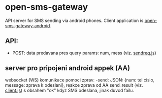 # open-sms-gateway
API server for SMS sending via android phones.
Client application is [open-sms-gateway-android](https://github.com/modularni-urad/open-sms-gateway-android).

## API:
- POST: data predavana pres query params: num, mess (viz. [sendreq.js](test/sendreq.js))

## server pro pripojeni android appek (AA)

websocket (WS) komunikace pomoci zprav:
-send: JSON: {num: tel cislo, message: zprava k odeslani},
reakce zprava od AA send_result (viz. [client.js](test/client.js)) s obsahem "ok" kdyz SMS odeslana, jinak duvod failu.
